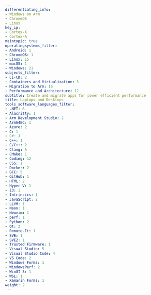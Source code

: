 ```yaml
---
differentiating_info:
- Windows on Arm
- ChromeOS
- Linux
key_ip:
- Cortex-X
- Cortex-A
maintopic: true
operatingsystems_filter:
- Android: 1
- ChromeOS: 1
- Linux: 15
- macOS: 1
- Windows: 21
subjects_filter:
- CI-CD: 2
- Containers and Virtualization: 3
- Migration to Arm: 16
- Performance and Architecture: 12
subtitle: Create and migrate apps for power efficient performance
title: Laptops and Desktops
tools_software_languages_filter:
- .NET: 6
- Alacritty: 1
- Arm Development Studio: 2
- Arm64EC: 1
- Azure: 2
- C: 1
- C#: 3
- C++: 1
- C/C++: 2
- Clang: 5
- CMake: 1
- Coding: 12
- CSS: 1
- Docker: 2
- GCC: 5
- GitHub: 1
- HTML: 2
- Hyper-V: 1
- i3: 1
- Intrinsics: 1
- JavaScript: 2
- LLVM: 1
- Neon: 1
- Neovim: 1
- perf: 1
- Python: 2
- Qt: 2
- Remote.It: 1
- SVE: 1
- SVE2: 1
- Trusted Firmware: 1
- Visual Studio: 5
- Visual Studio Code: 4
- VS Code: 2
- Windows Forms: 1
- WindowsPerf: 2
- WinUI 3: 1
- WSL: 1
- Xamarin Forms: 1
weight: 2
---
```

